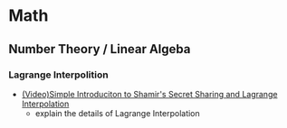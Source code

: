 # Math

## Number Theory / Linear Algeba

### Lagrange Interpolition

- [(Video)Simple Introduciton to Shamir's Secret Sharing and Lagrange Interpolation](https://www.youtube.com/watch?v=kkMps3X_tEE&list=RDLViFY5SyY3IMQ&index=2)
  - explain the details of Lagrange Interpolation
